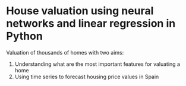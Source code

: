 # House valuation using neural networks and linear regression in Python
Valuation of thousands of homes with two aims:
1) Understanding what are the most important features for valuating a home
2) Using time series to forecast housing price values in Spain
